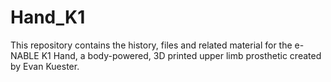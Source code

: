# Hand_K1
This repository contains the history, files and related material for the e-NABLE K1 Hand, a body-powered, 3D printed upper limb prosthetic created by Evan Kuester.
